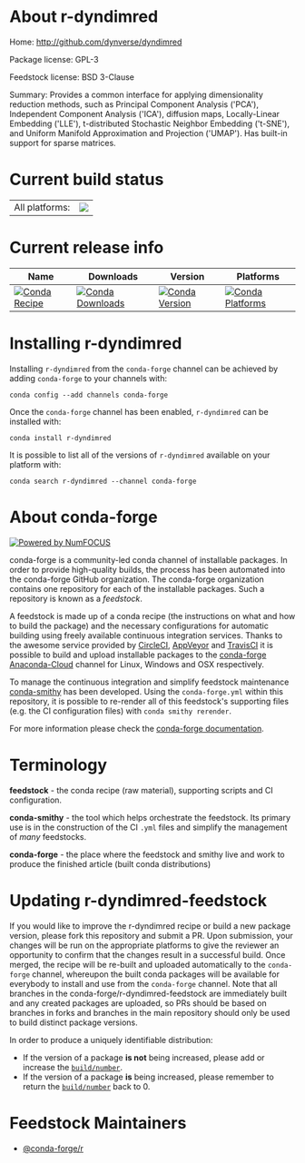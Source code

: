 About r-dyndimred
=================

Home: http://github.com/dynverse/dyndimred

Package license: GPL-3

Feedstock license: BSD 3-Clause

Summary: Provides a common interface for applying dimensionality reduction methods, such as Principal Component Analysis ('PCA'), Independent Component Analysis ('ICA'), diffusion maps, Locally-Linear Embedding ('LLE'), t-distributed Stochastic Neighbor Embedding ('t-SNE'), and Uniform Manifold Approximation and Projection ('UMAP'). Has built-in support for sparse matrices.



Current build status
====================


<table><tr><td>All platforms:</td>
    <td>
      <a href="https://dev.azure.com/conda-forge/feedstock-builds/_build/latest?definitionId=8666&branchName=master">
        <img src="https://dev.azure.com/conda-forge/feedstock-builds/_apis/build/status/r-dyndimred-feedstock?branchName=master">
      </a>
    </td>
  </tr>
</table>

Current release info
====================

| Name | Downloads | Version | Platforms |
| --- | --- | --- | --- |
| [![Conda Recipe](https://img.shields.io/badge/recipe-r--dyndimred-green.svg)](https://anaconda.org/conda-forge/r-dyndimred) | [![Conda Downloads](https://img.shields.io/conda/dn/conda-forge/r-dyndimred.svg)](https://anaconda.org/conda-forge/r-dyndimred) | [![Conda Version](https://img.shields.io/conda/vn/conda-forge/r-dyndimred.svg)](https://anaconda.org/conda-forge/r-dyndimred) | [![Conda Platforms](https://img.shields.io/conda/pn/conda-forge/r-dyndimred.svg)](https://anaconda.org/conda-forge/r-dyndimred) |

Installing r-dyndimred
======================

Installing `r-dyndimred` from the `conda-forge` channel can be achieved by adding `conda-forge` to your channels with:

```
conda config --add channels conda-forge
```

Once the `conda-forge` channel has been enabled, `r-dyndimred` can be installed with:

```
conda install r-dyndimred
```

It is possible to list all of the versions of `r-dyndimred` available on your platform with:

```
conda search r-dyndimred --channel conda-forge
```


About conda-forge
=================

[![Powered by NumFOCUS](https://img.shields.io/badge/powered%20by-NumFOCUS-orange.svg?style=flat&colorA=E1523D&colorB=007D8A)](http://numfocus.org)

conda-forge is a community-led conda channel of installable packages.
In order to provide high-quality builds, the process has been automated into the
conda-forge GitHub organization. The conda-forge organization contains one repository
for each of the installable packages. Such a repository is known as a *feedstock*.

A feedstock is made up of a conda recipe (the instructions on what and how to build
the package) and the necessary configurations for automatic building using freely
available continuous integration services. Thanks to the awesome service provided by
[CircleCI](https://circleci.com/), [AppVeyor](https://www.appveyor.com/)
and [TravisCI](https://travis-ci.com/) it is possible to build and upload installable
packages to the [conda-forge](https://anaconda.org/conda-forge)
[Anaconda-Cloud](https://anaconda.org/) channel for Linux, Windows and OSX respectively.

To manage the continuous integration and simplify feedstock maintenance
[conda-smithy](https://github.com/conda-forge/conda-smithy) has been developed.
Using the ``conda-forge.yml`` within this repository, it is possible to re-render all of
this feedstock's supporting files (e.g. the CI configuration files) with ``conda smithy rerender``.

For more information please check the [conda-forge documentation](https://conda-forge.org/docs/).

Terminology
===========

**feedstock** - the conda recipe (raw material), supporting scripts and CI configuration.

**conda-smithy** - the tool which helps orchestrate the feedstock.
                   Its primary use is in the construction of the CI ``.yml`` files
                   and simplify the management of *many* feedstocks.

**conda-forge** - the place where the feedstock and smithy live and work to
                  produce the finished article (built conda distributions)


Updating r-dyndimred-feedstock
==============================

If you would like to improve the r-dyndimred recipe or build a new
package version, please fork this repository and submit a PR. Upon submission,
your changes will be run on the appropriate platforms to give the reviewer an
opportunity to confirm that the changes result in a successful build. Once
merged, the recipe will be re-built and uploaded automatically to the
`conda-forge` channel, whereupon the built conda packages will be available for
everybody to install and use from the `conda-forge` channel.
Note that all branches in the conda-forge/r-dyndimred-feedstock are
immediately built and any created packages are uploaded, so PRs should be based
on branches in forks and branches in the main repository should only be used to
build distinct package versions.

In order to produce a uniquely identifiable distribution:
 * If the version of a package **is not** being increased, please add or increase
   the [``build/number``](https://conda.io/docs/user-guide/tasks/build-packages/define-metadata.html#build-number-and-string).
 * If the version of a package **is** being increased, please remember to return
   the [``build/number``](https://conda.io/docs/user-guide/tasks/build-packages/define-metadata.html#build-number-and-string)
   back to 0.

Feedstock Maintainers
=====================

* [@conda-forge/r](https://github.com/conda-forge/r/)

